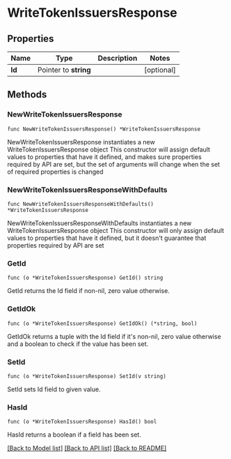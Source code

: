 # WriteTokenIssuersResponse

## Properties

Name | Type | Description | Notes
------------ | ------------- | ------------- | -------------
**Id** | Pointer to **string** |  | [optional] 

## Methods

### NewWriteTokenIssuersResponse

`func NewWriteTokenIssuersResponse() *WriteTokenIssuersResponse`

NewWriteTokenIssuersResponse instantiates a new WriteTokenIssuersResponse object
This constructor will assign default values to properties that have it defined,
and makes sure properties required by API are set, but the set of arguments
will change when the set of required properties is changed

### NewWriteTokenIssuersResponseWithDefaults

`func NewWriteTokenIssuersResponseWithDefaults() *WriteTokenIssuersResponse`

NewWriteTokenIssuersResponseWithDefaults instantiates a new WriteTokenIssuersResponse object
This constructor will only assign default values to properties that have it defined,
but it doesn't guarantee that properties required by API are set

### GetId

`func (o *WriteTokenIssuersResponse) GetId() string`

GetId returns the Id field if non-nil, zero value otherwise.

### GetIdOk

`func (o *WriteTokenIssuersResponse) GetIdOk() (*string, bool)`

GetIdOk returns a tuple with the Id field if it's non-nil, zero value otherwise
and a boolean to check if the value has been set.

### SetId

`func (o *WriteTokenIssuersResponse) SetId(v string)`

SetId sets Id field to given value.

### HasId

`func (o *WriteTokenIssuersResponse) HasId() bool`

HasId returns a boolean if a field has been set.


[[Back to Model list]](../README.md#documentation-for-models) [[Back to API list]](../README.md#documentation-for-api-endpoints) [[Back to README]](../README.md)


